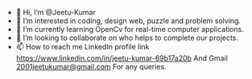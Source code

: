 - 👋 Hi, I’m @Jeetu-Kumar
- 👀 I’m interested in coding, design web, puzzle and problem solving.
- 🌱 I’m currently learning OpenCv for real-time computer applications.
- 💞️ I’m looking to collaborate on who helps to complete our projects.
- 📫 How to reach me LinkedIn profile link https://www.linkedin.com/in/jeetu-kumar-69b17a20b
      And Gmail 2001jeetukumar@gmail.com 
      For any queries.
<!---
Jeetu-Kumar/Jeetu-Kumar is a ✨ special ✨ repository because its `README.md` (this file) appears on your GitHub profile.
You can click the Preview link to take a look at your changes.
--->
